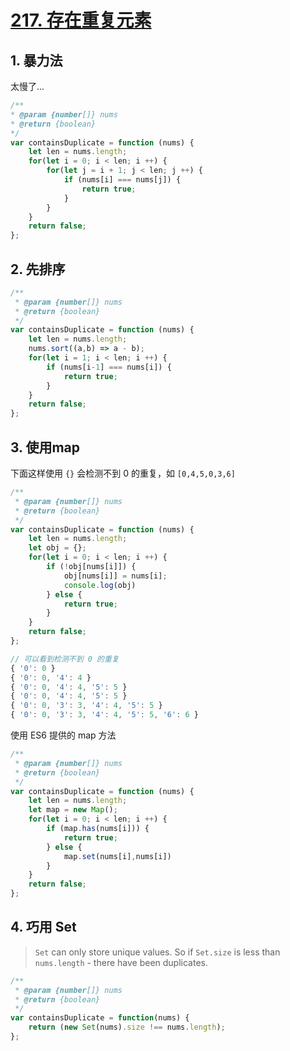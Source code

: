 # [217. 存在重复元素](https://leetcode-cn.com/problems/contains-duplicate/)

## 1. 暴力法

太慢了...

```javascript
/**
* @param {number[]} nums
* @return {boolean}
*/
var containsDuplicate = function (nums) {
    let len = nums.length;
    for(let i = 0; i < len; i ++) {
        for(let j = i + 1; j < len; j ++) {
            if (nums[i] === nums[j]) {
                return true;
            }
        }
    }
    return false;
};
```

## 2. 先排序

```javascript
/**
 * @param {number[]} nums
 * @return {boolean}
 */
var containsDuplicate = function (nums) {
    let len = nums.length;
    nums.sort((a,b) => a - b);
    for(let i = 1; i < len; i ++) {
        if (nums[i-1] === nums[i]) {
            return true;
        }
    }
    return false;
};
```

## 3. 使用map

下面这样使用 `{}` 会检测不到 0 的重复，如 `[0,4,5,0,3,6]` 

```javascript
/**
 * @param {number[]} nums
 * @return {boolean}
 */
var containsDuplicate = function (nums) {
    let len = nums.length;
    let obj = {};
    for(let i = 0; i < len; i ++) {
        if (!obj[nums[i]]) {
            obj[nums[i]] = nums[i];
            console.log(obj)
        } else {
            return true;
        }
    }
    return false;
};

// 可以看到检测不到 0 的重复
{ '0': 0 }
{ '0': 0, '4': 4 }
{ '0': 0, '4': 4, '5': 5 }
{ '0': 0, '4': 4, '5': 5 }
{ '0': 0, '3': 3, '4': 4, '5': 5 }
{ '0': 0, '3': 3, '4': 4, '5': 5, '6': 6 }
```

使用 ES6 提供的 map 方法

```javascript
/**
 * @param {number[]} nums
 * @return {boolean}
 */
var containsDuplicate = function (nums) {
    let len = nums.length;
    let map = new Map();
    for(let i = 0; i < len; i ++) {
        if (map.has(nums[i])) {
            return true;
        } else {
            map.set(nums[i],nums[i])
        }
    }
    return false;
};
```

## 4. 巧用 Set

> `Set` can only store unique values. So if `Set.size` is less than `nums.length` - there have been duplicates.

```javascript
/**
 * @param {number[]} nums
 * @return {boolean}
 */
var containsDuplicate = function(nums) {
    return (new Set(nums).size !== nums.length);    
};
```

